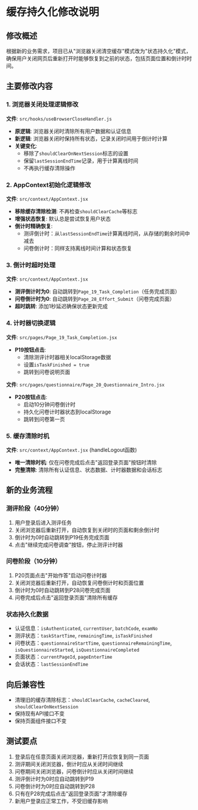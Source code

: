 # 缓存持久化修改说明

## 修改概述

根据新的业务需求，项目已从"浏览器关闭清空缓存"模式改为"状态持久化"模式，确保用户关闭网页后重新打开时能够恢复到之前的状态，包括页面位置和倒计时时间。

## 主要修改内容

### 1. 浏览器关闭处理逻辑修改
**文件**: `src/hooks/useBrowserCloseHandler.js`

- **原逻辑**: 浏览器关闭时清除所有用户数据和认证信息
- **新逻辑**: 浏览器关闭时保持所有状态，记录关闭时间用于倒计时计算
- **关键变化**:
  - 移除了`shouldClearOnNextSession`标志的设置
  - 保留`lastSessionEndTime`记录，用于计算离线时间
  - 不再执行缓存清除操作

### 2. AppContext初始化逻辑修改
**文件**: `src/context/AppContext.jsx`

- **移除缓存清除检测**: 不再检查`shouldClearCache`等标志
- **增强状态恢复**: 默认总是尝试恢复用户状态
- **倒计时精确恢复**:
  - 测评倒计时：从`lastSessionEndTime`计算离线时间，从存储的剩余时间中减去
  - 问卷倒计时：同样支持离线时间计算和状态恢复

### 3. 倒计时超时处理
**文件**: `src/context/AppContext.jsx`

- **测评倒计时为0**: 自动跳转到`Page_19_Task_Completion`（任务完成页面）
- **问卷倒计时为0**: 自动跳转到`Page_28_Effort_Submit`（问卷完成页面）
- **超时跳转**: 添加1秒延迟确保状态更新完成

### 4. 计时器切换逻辑
**文件**: `src/pages/Page_19_Task_Completion.jsx`

- **P19按钮点击**: 
  - 清除测评计时器相关localStorage数据
  - 设置`isTaskFinished = true`
  - 跳转到问卷说明页面

**文件**: `src/pages/questionnaire/Page_20_Questionnaire_Intro.jsx`

- **P20按钮点击**:
  - 启动10分钟问卷倒计时
  - 持久化问卷计时器状态到localStorage
  - 跳转到问卷第一页

### 5. 缓存清除时机
**文件**: `src/context/AppContext.jsx` (handleLogout函数)

- **唯一清除时机**: 仅在问卷完成后点击"返回登录页面"按钮时清除
- **完整清除**: 清除所有认证信息、状态数据、计时器数据和会话标志

## 新的业务流程

### 测评阶段（40分钟）
1. 用户登录后进入测评任务
2. 关闭浏览器后重新打开，自动恢复到关闭时的页面和剩余倒计时
3. 倒计时为0时自动跳转到P19任务完成页面
4. 点击"继续完成问卷调查"按钮，停止测评计时器

### 问卷阶段（10分钟）
1. P20页面点击"开始作答"启动问卷计时器
2. 关闭浏览器后重新打开，自动恢复问卷倒计时和页面位置
3. 倒计时为0时自动跳转到P28问卷完成页面
4. 问卷完成后点击"返回登录页面"清除所有缓存

### 状态持久化数据
- 认证信息：`isAuthenticated`, `currentUser`, `batchCode`, `examNo`
- 测评状态：`taskStartTime`, `remainingTime`, `isTaskFinished`
- 问卷状态：`questionnaireStartTime`, `questionnaireRemainingTime`, `isQuestionnaireStarted`, `isQuestionnaireCompleted`
- 页面状态：`currentPageId`, `pageEnterTime`
- 会话状态：`lastSessionEndTime`

## 向后兼容性
- 清理旧的缓存清除标志：`shouldClearCache`, `cacheCleared`, `shouldClearOnNextSession`
- 保持现有API接口不变
- 保持页面组件接口不变

## 测试要点
1. 登录后在任意页面关闭浏览器，重新打开应恢复到同一页面
2. 测评期间关闭浏览器，倒计时应从关闭时间继续
3. 问卷期间关闭浏览器，问卷倒计时应从关闭时间继续
4. 测评倒计时为0时应自动跳转到P19
5. 问卷倒计时为0时应自动跳转到P28
6. 只有在P28完成后点击"返回登录页面"才清除缓存
7. 新用户登录应正常工作，不受旧缓存影响 